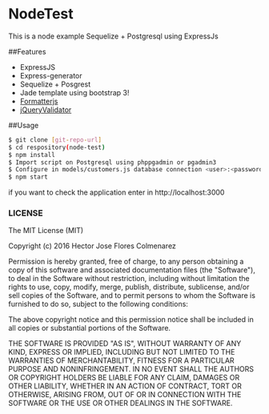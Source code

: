 # NodeTest
This is a node example Sequelize + Postgresql using ExpressJs

##Features
* ExpressJS
* Express-generator
* Sequelize + Posgrest
* Jade template using bootstrap 3!
* [Formatterjs](http://firstopinion.github.io/formatter.js/)
* [jQueryValidator](https://jqueryvalidation.org/)

##Usage
```sh
$ git clone [git-repo-url]
$ cd respository(node-test)
$ npm install
$ Import script on Postgresql using phppgadmin or pgadmin3
$ Configure in models/customers.js database connection <user>:<password><localhost:<port> and <database name>
$ npm start
```
if you want to check the application enter in http://localhost:3000

### LICENSE
The MIT License (MIT)

Copyright (c) 2016 Hector Jose Flores Colmenarez

Permission is hereby granted, free of charge, to any person obtaining a copy
of this software and associated documentation files (the "Software"), to deal
in the Software without restriction, including without limitation the rights
to use, copy, modify, merge, publish, distribute, sublicense, and/or sell
copies of the Software, and to permit persons to whom the Software is
furnished to do so, subject to the following conditions:

The above copyright notice and this permission notice shall be included in
all copies or substantial portions of the Software.

THE SOFTWARE IS PROVIDED "AS IS", WITHOUT WARRANTY OF ANY KIND, EXPRESS OR
IMPLIED, INCLUDING BUT NOT LIMITED TO THE WARRANTIES OF MERCHANTABILITY,
FITNESS FOR A PARTICULAR PURPOSE AND NONINFRINGEMENT. IN NO EVENT SHALL THE
AUTHORS OR COPYRIGHT HOLDERS BE LIABLE FOR ANY CLAIM, DAMAGES OR OTHER
LIABILITY, WHETHER IN AN ACTION OF CONTRACT, TORT OR OTHERWISE, ARISING FROM,
OUT OF OR IN CONNECTION WITH THE SOFTWARE OR THE USE OR OTHER DEALINGS IN
THE SOFTWARE.